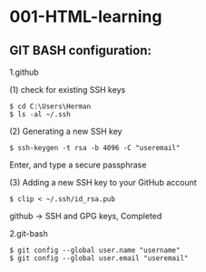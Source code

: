 # 001-HTML-learning
## GIT BASH configuration:

1.github

(1) check for existing SSH keys

```
$ cd C:\Users\Herman
$ ls -al ~/.ssh
```

(2) Generating a new SSH key

```
$ ssh-keygen -t rsa -b 4096 -C "useremail"
```
Enter, and type a secure passphrase

(3) Adding a new SSH key to your GitHub account

```
$ clip < ~/.ssh/id_rsa.pub
```
github -> SSH and GPG keys, Completed

2.git-bash

```
$ git config --global user.name "username"
$ git config --global user.email "useremail"
```